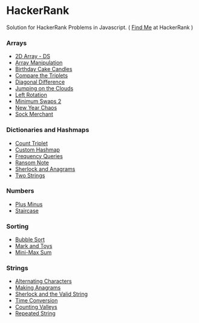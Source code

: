 # HackerRank

Solution for HackerRank Problems in Javascript. ( <a href="https://www.hackerrank.com/thamaraiselvam">Find Me</a> at HackerRank )

### Arrays
<ul>
    <li><a href="https://github.com/thamaraiselvam/HackerRank/blob/master/Arrays/2d-array-ds.js"> 2D Array - DS </a></li>
    <li><a href="https://github.com/thamaraiselvam/HackerRank/blob/master/Arrays/array-manipulation.js"> Array Manipulation </a></li>
    <li><a href="https://github.com/thamaraiselvam/HackerRank/blob/master/Arrays/birthday-cake-candles.js"> Birthday Cake Candles </a></li>
    <li><a href="https://github.com/thamaraiselvam/HackerRank/blob/master/Arrays/compare-the-triplets.js"> Compare the Triplets </a></li>
    <li><a href="https://github.com/thamaraiselvam/HackerRank/blob/master/Arrays/diagonal-difference.js"> Diagonal Difference </a></li>
    <li><a href="https://github.com/thamaraiselvam/HackerRank/blob/master/Arrays/jumping-on-the-clouds.js"> Jumping on the Clouds </a>
    <li><a href="https://github.com/thamaraiselvam/HackerRank/blob/master/Arrays/left-rotation.js"> Left Rotation </a></li>
    <li><a href="https://github.com/thamaraiselvam/HackerRank/blob/master/Arrays/minimum-swaps-2.js"> Minimum Swaps 2 </a></li>
    <li><a href="https://github.com/thamaraiselvam/HackerRank/blob/master/Arrays/newyear-chaos.js"> New Year Chaos </a></li>
    <li><a href="https://github.com/thamaraiselvam/HackerRank/blob/master/Arrays/sock-merchant.js">Sock Merchant </a></li>
</ul>

### Dictionaries and Hashmaps
<ul>
    <li><a href="https://github.com/thamaraiselvam/HackerRank/blob/master/Dictionaries%20and%20Hashmaps/count-triplet.js"> Count Triplet </a></li>
    <li><a href="https://github.com/thamaraiselvam/HackerRank/blob/master/Dictionaries%20and%20Hashmaps/custom-hashmap.js"> Custom Hashmap </a></li>
    <li><a href="https://github.com/thamaraiselvam/HackerRank/blob/master/Dictionaries%20and%20Hashmaps/frequency-queries.js"> Frequency Queries </a></li>
    <li><a href="https://github.com/thamaraiselvam/HackerRank/blob/master/Dictionaries%20and%20Hashmaps/ransom-note.js"> Ransom Note </a></li>
    <li><a href="https://github.com/thamaraiselvam/HackerRank/blob/master/Dictionaries%20and%20Hashmaps/sherlock-and-anagrams.js"> Sherlock and Anagrams </a></li>
    <li><a href="https://github.com/thamaraiselvam/HackerRank/blob/master/Dictionaries%20and%20Hashmaps/two-strings.js"> Two Strings </a></li>
</ul>

### Numbers
<ul>
    <li><a href="https://github.com/thamaraiselvam/HackerRank/blob/master/Numbers/plus-minus.js"> Plus Minus </a></li>
    <li><a href="https://github.com/thamaraiselvam/HackerRank/blob/master/Numbers/staircase.js"> Staircase </a></li>
</ul>

### Sorting

<ul>
    <li><a href="https://github.com/thamaraiselvam/HackerRank/blob/master/Sorting/bubble-sort.js"> Bubble Sort </a></li>
    <li><a href="https://github.com/thamaraiselvam/HackerRank/blob/master/Sorting/mark-and-toys.js"> Mark and Toys </a></li>
    <li><a href="https://github.com/thamaraiselvam/HackerRank/blob/master/Sorting/mini-max-sum.js"> Mini-Max Sum </a></li>
</ul>


### Strings
<ul>
    <li><a href="https://github.com/thamaraiselvam/HackerRank/blob/master/Strings/alternating-characters.js"> Alternating Characters </a></li>
    <li><a href="https://github.com/thamaraiselvam/HackerRank/blob/master/Strings/making-anagrams.js"> Making Anagrams </a></li>
    <li><a href="https://github.com/thamaraiselvam/HackerRank/blob/master/Strings/sherlock-and-the-valid-string.js"> Sherlock and the Valid String </a></li>
    <li><a href="https://github.com/thamaraiselvam/HackerRank/blob/master/Strings/time-conversion.js"> Time Conversion </a></li>
    <li><a href="https://github.com/thamaraiselvam/HackerRank/blob/master/Strings/counting-valleys.js"> Counting Valleys </a></li>
    <li><a href="https://github.com/thamaraiselvam/HackerRank/blob/master/Strings/repeated-string.js"> Repeated String </a></li>
</ul>

